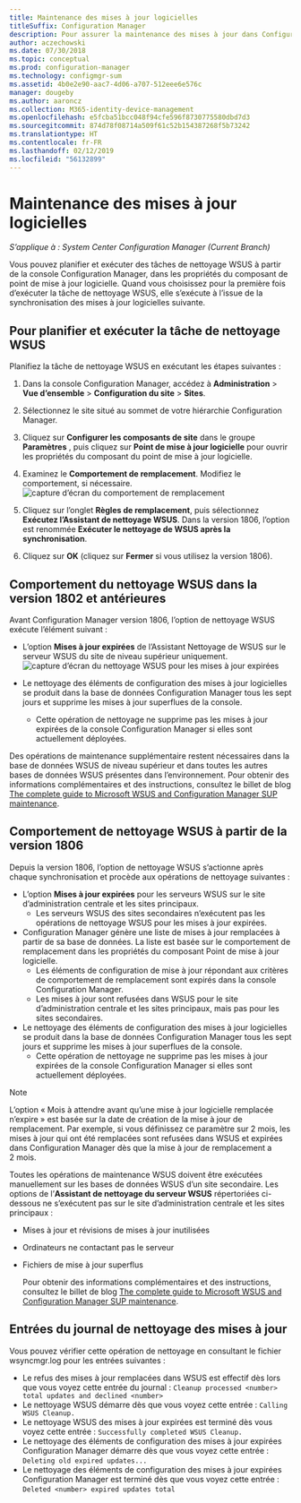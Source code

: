 ```yaml
---
title: Maintenance des mises à jour logicielles
titleSuffix: Configuration Manager
description: Pour assurer la maintenance des mises à jour dans Configuration Manager, vous pouvez planifier la tâche de nettoyage WSUS, ou vous pouvez l’exécuter manuellement.
author: aczechowski
ms.date: 07/30/2018
ms.topic: conceptual
ms.prod: configuration-manager
ms.technology: configmgr-sum
ms.assetid: 4b0e2e90-aac7-4d06-a707-512eee6e576c
manager: dougeby
ms.author: aaroncz
ms.collection: M365-identity-device-management
ms.openlocfilehash: e5fcba51bcc048f94cfe596f8730775580dbd7d3
ms.sourcegitcommit: 874d78f08714a509f61c52b154387268f5b73242
ms.translationtype: HT
ms.contentlocale: fr-FR
ms.lasthandoff: 02/12/2019
ms.locfileid: "56132899"
---
```

# <a name="software-updates-maintenance"></a>Maintenance des mises à jour logicielles

*S’applique à : System Center Configuration Manager (Current Branch)*

Vous pouvez planifier et exécuter des tâches de nettoyage WSUS à partir de la console Configuration Manager, dans les propriétés du composant de point de mise à jour logicielle. Quand vous choisissez pour la première fois d’exécuter la tâche de nettoyage WSUS, elle s’exécute à l’issue de la synchronisation des mises à jour logicielles suivante.  

## <a name="to-schedule-and-run-the-wsus-cleanup-job"></a>Pour planifier et exécuter la tâche de nettoyage WSUS 
Planifiez la tâche de nettoyage WSUS en exécutant les étapes suivantes :   

1.  Dans la console Configuration Manager, accédez à **Administration** > **Vue d’ensemble** > **Configuration du site** > **Sites**. 
2. Sélectionnez le site situé au sommet de votre hiérarchie Configuration Manager. 

3.  Cliquez sur **Configurer les composants de site** dans le groupe **Paramètres** , puis cliquez sur **Point de mise à jour logicielle** pour ouvrir les propriétés du composant du point de mise à jour logicielle.  

4. Examinez le **Comportement de remplacement**. Modifiez le comportement, si nécessaire. 
![capture d’écran du comportement de remplacement](media/sccm-supersedence-behavior.PNG)

5.  Cliquez sur l’onglet **Règles de remplacement**, puis sélectionnez **Exécutez l’Assistant de nettoyage WSUS**. Dans la version 1806, l’option est renommée **Exécuter le nettoyage de WSUS après la synchronisation**. 
 
6. Cliquez sur **OK** (cliquez sur **Fermer** si vous utilisez la version 1806).

## <a name="wsus-cleanup-behavior-in-version-1802-and-earlier"></a>Comportement du nettoyage WSUS dans la version 1802 et antérieures
Avant Configuration Manager version 1806, l’option de nettoyage WSUS exécute l’élément suivant : 
- L’option **Mises à jour expirées** de l’Assistant Nettoyage de WSUS sur le serveur WSUS du site de niveau supérieur uniquement. 
![capture d’écran du nettoyage WSUS pour les mises à jour expirées](media/wsus-cleanup-expired.PNG)

-  Le nettoyage des éléments de configuration des mises à jour logicielles se produit dans la base de données Configuration Manager tous les sept jours et supprime les mises à jour superflues de la console. 
   - Cette opération de nettoyage ne supprime pas les mises à jour expirées de la console Configuration Manager si elles sont actuellement déployées. 

Des opérations de maintenance supplémentaire restent nécessaires dans la base de données WSUS de niveau supérieur et dans toutes les autres bases de données WSUS présentes dans l’environnement. Pour obtenir des informations complémentaires et des instructions, consultez le billet de blog [The complete guide to Microsoft WSUS and Configuration Manager SUP maintenance](https://blogs.technet.microsoft.com/configurationmgr/2016/01/26/the-complete-guide-to-microsoft-wsus-and-configuration-manager-sup-maintenance/). 


## <a name="wsus-cleanup-behavior-starting-in-version-1806"></a>Comportement de nettoyage WSUS à partir de la version 1806
Depuis la version 1806, l’option de nettoyage WSUS s’actionne après chaque synchronisation et procède aux opérations de nettoyage suivantes : <!--1357898 -->
- L’option **Mises à jour expirées** pour les serveurs WSUS sur le site d’administration centrale et les sites principaux.
    - Les serveurs WSUS des sites secondaires n’exécutent pas les opérations de nettoyage WSUS pour les mises à jour expirées. 
- Configuration Manager génère une liste de mises à jour remplacées à partir de sa base de données. La liste est basée sur le comportement de remplacement dans les propriétés du composant Point de mise à jour logicielle. 
    - Les éléments de configuration de mise à jour répondant aux critères de comportement de remplacement sont expirés dans la console Configuration Manager.
    - Les mises à jour sont refusées dans WSUS pour le site d’administration centrale et les sites principaux, mais pas pour les sites secondaires.
- Le nettoyage des éléments de configuration des mises à jour logicielles se produit dans la base de données Configuration Manager tous les sept jours et supprime les mises à jour superflues de la console. 
    - Cette opération de nettoyage ne supprime pas les mises à jour expirées de la console Configuration Manager si elles sont actuellement déployées. 

> [!NOTE]
> L’option « Mois à attendre avant qu’une mise à jour logicielle remplacée n’expire » est basée sur la date de création de la mise à jour de remplacement. Par exemple, si vous définissez ce paramètre sur 2 mois, les mises à jour qui ont été remplacées sont refusées dans WSUS et expirées dans Configuration Manager dès que la mise à jour de remplacement a 2 mois. 

Toutes les opérations de maintenance WSUS doivent être exécutées manuellement sur les bases de données WSUS d’un site secondaire. Les options de l’**Assistant de nettoyage du serveur WSUS** répertoriées ci-dessous ne s’exécutent pas sur le site d’administration centrale et les sites principaux :

- Mises à jour et révisions de mises à jour inutilisées
- Ordinateurs ne contactant pas le serveur
- Fichiers de mise à jour superflus

  Pour obtenir des informations complémentaires et des instructions, consultez le billet de blog [The complete guide to Microsoft WSUS and Configuration Manager SUP maintenance](https://blogs.technet.microsoft.com/configurationmgr/2016/01/26/the-complete-guide-to-microsoft-wsus-and-configuration-manager-sup-maintenance/). 

## <a name="updates-cleanup-log-entries"></a>Entrées du journal de nettoyage des mises à jour
 
Vous pouvez vérifier cette opération de nettoyage en consultant le fichier wsyncmgr.log pour les entrées suivantes : 
  - Le refus des mises à jour remplacées dans WSUS est effectif dès lors que vous voyez cette entrée du journal : `Cleanup processed <number> total updates and declined <number>`
  - Le nettoyage WSUS démarre dès que vous voyez cette entrée : `Calling WSUS Cleanup.`
  - Le nettoyage WSUS des mises à jour expirées est terminé dès vous voyez cette entrée : `Successfully completed WSUS Cleanup.`
  - Le nettoyage des éléments de configuration des mises à jour expirées Configuration Manager démarre dès que vous voyez cette entrée : `Deleting old expired updates...`
  - Le nettoyage des éléments de configuration des mises à jour expirées Configuration Manager est terminé dès que vous voyez cette entrée : `Deleted <number> expired updates total`
